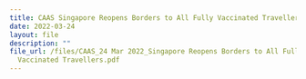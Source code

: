 ```yaml
---
title: CAAS Singapore Reopens Borders to All Fully Vaccinated Travellers
date: 2022-03-24
layout: file
description: ""
file_url: /files/CAAS_24 Mar 2022_Singapore Reopens Borders to All Fully
  Vaccinated Travellers.pdf
---
```



